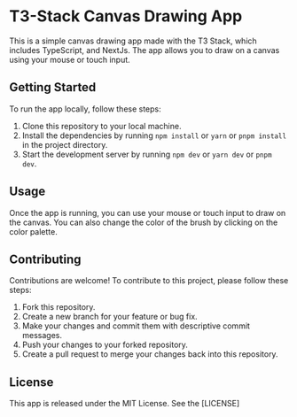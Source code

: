 # T3-Stack Canvas Drawing App

This is a simple canvas drawing app made with the T3 Stack, which includes TypeScript, and NextJs. The app allows you to draw on a canvas using your mouse or touch input.

## Getting Started

To run the app locally, follow these steps:

1.  Clone this repository to your local machine.
2.  Install the dependencies by running `npm install` or `yarn` or `pnpm install` in the project directory.
3.  Start the development server by running `npm dev` or `yarn dev` or `pnpm dev`.

## Usage

Once the app is running, you can use your mouse or touch input to draw on the canvas. You can also change the color of the brush by clicking on the color palette.

## Contributing

Contributions are welcome! To contribute to this project, please follow these steps:

1.  Fork this repository.
2.  Create a new branch for your feature or bug fix.
3.  Make your changes and commit them with descriptive commit messages.
4.  Push your changes to your forked repository.
5.  Create a pull request to merge your changes back into this repository.

## License

This app is released under the MIT License. See the [LICENSE]
